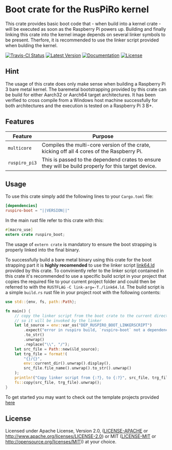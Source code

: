# Boot crate for the RusPiRo kernel

This crate provides basic boot code that - when build into a kernel crate - will be executed as soon as the Raspberry Pi powers up. Building and finally linking this crate into the kernel image depends on several linker symbols to be present. Therfore, it is recommended to use the linker script provided when bulding the kernel.

[![Travis-CI Status](https://api.travis-ci.com/RusPiRo/ruspiro-boot.svg?branch=release)](https://travis-ci.com/RusPiRo/ruspiro-boot)
[![Latest Version](https://img.shields.io/crates/v/ruspiro-boot.svg)](https://crates.io/crates/ruspiro-boot)
[![Documentation](https://docs.rs/ruspiro-boot/badge.svg)](https://docs.rs/ruspiro-boot)
[![License](https://img.shields.io/crates/l/ruspiro-boot.svg)](https://github.com/RusPiRo/ruspiro-boot#license)

## Hint

The usage of this crate does only make sense when building a Raspberry Pi 3 bare metal kernel. The 
baremetal bootstrapping provided by this crate can be build for either Aarch32 or Aarch64 target
architectures. It has been verified to cross compile from a Windows host machine successfully for
both architectures and the execution is tested on a Raspberry Pi 3 B+.

## Features

Feature            | Purpose
-------------------|--------------------------
``multicore``      | Compiles the multi-core version of the crate, kicking off all 4 cores of the Raspberry Pi.
``ruspiro_pi3``    | This is passed to the dependend crates to ensure they will be build properly for this target device.

## Usage

To use this crate simply add the following lines to your ``Cargo.toml`` file:

```toml
[dependencies]
ruspiro-boot = "||VERSION||"
```

In the main rust file refer to this crate with this:

```rust
#[macro_use]
extern crate ruspiro_boot;
```

The usage of `extern crate` is mandatory to ensure the boot strapping is properly linked into the
final binary.

To successfully build a bare metal binary using this crate for the boot strapping part it is **highly recomended** to use the linker script [link64.ld](link64.ld) provided by this crate. To conviniently refer to the linker script contained in this crate it's recommended to use a specific build script in your project that copies the required file to your current project folder and could then be referred to with the ``RUSTFLAG`` ``-C link-arg=-T./link64.ld``.
The build script is a simple ``build.rs`` rust file in your project root with the following contents:

```rust
use std::{env, fs, path::Path};

fn main() {
    // copy the linker script from the boot crate to the current directory
    // so it will be invoked by the linker
    let ld_source = env::var_os("DEP_RUSPIRO_BOOT_LINKERSCRIPT")
        .expect("error in ruspiro build, `ruspiro-boot` not a dependency?")
        .to_str()
        .unwrap()
        .replace("\\", "/");
    let src_file = Path::new(&ld_source);
    let trg_file = format!(
        "{}/{}",
        env::current_dir().unwrap().display(),
        src_file.file_name().unwrap().to_str().unwrap()
    );
    println!("Copy linker script from {:?}, to {:?}", src_file, trg_file);
    fs::copy(src_file, trg_file).unwrap();
}
```

To get started you may want to check out the template projects provided [here](https://www.github.com/RusPiRo/ruspiro_templates)

## License

Licensed under Apache License, Version 2.0, ([LICENSE-APACHE](LICENSE-APACHE) or http://www.apache.org/licenses/LICENSE-2.0) or MIT ([LICENSE-MIT](LICENSE-MIT) or http://opensource.org/licenses/MIT)) at your choice.
